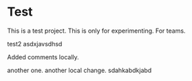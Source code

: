 
# Test
This is a test project. This is only for experimenting.
For teams.

test2
 asdxjavsdhsd

 Added comments locally.

 another one.
 another local change.
 sdahkabdkjabd